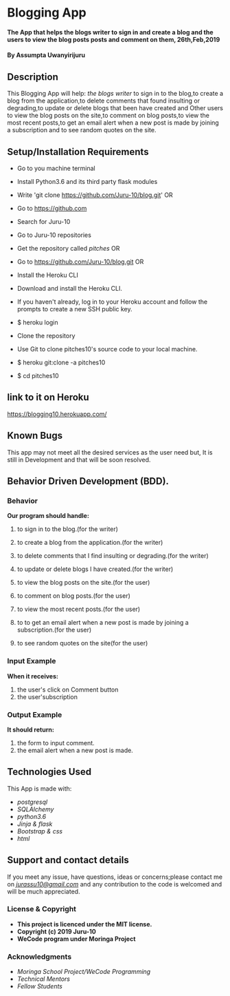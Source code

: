# Blogging App

#### The App that helps the blogs writer to sign in and create a blog and the users to view the blog posts posts and comment on them, 26th,Feb,2019

#### By **Assumpta Uwanyirijuru**

## Description
This Blogging App will help:
*the blogs writer* to sign in to the blog,to create a blog from the application,to delete comments that found insulting or degrading,to update or delete blogs that been have created
and
Other users to view the blog posts on the site,to comment on blog posts,to view the most recent posts,to get an email alert when a new post is made by joining a subscription and to see random quotes on the site.

## Setup/Installation Requirements

* Go to you machine terminal
* Install Python3.6 and its third party flask modules
* Write 'git clone https://github.com/Juru-10/blog.git'
OR
* Go to https://github.com
* Search for Juru-10
* Go to Juru-10 repositories
* Get the repository called *pitches*
OR
* Go to https://github.com/Juru-10/blog.git
OR
* Install the Heroku CLI
* Download and install the Heroku CLI.

* If you haven't already, log in to your Heroku account and follow the prompts to create a new SSH public key.

* $ heroku login
* Clone the repository
* Use Git to clone pitches10's source code to your local machine.

* $ heroku git:clone -a pitches10
* $ cd pitches10

## link to it on Heroku

https://blogging10.herokuapp.com/

## Known Bugs

This app may not meet all the desired services as the user need but,
It is still in Development and that will be soon resolved.

## Behavior Driven Development (BDD).

### Behavior

**Our program should handle:**
1. to sign in to the blog.(for the writer)
2. to create a blog from the application.(for the writer)
3. to delete comments that I find insulting or degrading.(for the writer)
4. to update or delete blogs I have created.(for the writer)

5. to view the blog posts on the site.(for the user)
6. to comment on blog posts.(for the user)
7. to view the most recent posts.(for the user)
8. to to get an email alert when a new post is made by joining a subscription.(for the user)
9. to see random quotes on the site(for the user)

### Input Example

**When it receives:**
1. the user's click on Comment button
2. the user'subscription

### Output Example

**It should return:**
1. the form to input comment.
2. the email alert when a new post is made.

## Technologies Used

This App is made with:
* *postgresql*
* *SQLAlchemy*
* *python3.6*
* *Jinja & flask*
* *Bootstrap & css*
* *html*

## Support and contact details

If you meet any issue, have questions, ideas or concerns;please contact me on
*jurassu10@gmail.com* and any contribution to the code is welcomed and will be much appreciated.

### License & Copyright

* **This project is licenced under the MIT license.**
* **Copyright (c) 2019 Juru-10**
* **WeCode program under Moringa Project**

### Acknowledgments

* *Moringa School Project/WeCode Programming*
* *Technical Mentors*
* *Fellow Students*
